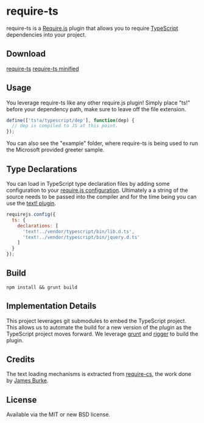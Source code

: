 # require-ts

require-ts is a [Require.js](http://requirejs.org) plugin that allows you to require [TypeScript](http://www.typescriptlang.org/) dependencies into your project.

## Download

[require-ts](http://raw.github.com/iammerrick/require-ts/master/build/ts.js)
[require-ts minified](http://raw.github.com/iammerrick/require-ts/master/build/ts.min.js)

## Usage

You leverage require-ts like any other require.js plugin! Simply place "ts!" before your dependency path, make sure to leave off the file extension.

```javascript
define(['ts!a/typescript/dep'], function(dep) {
  // dep is compiled to JS at this point.
});
```

You can also see the "example" folder, where require-ts is being used to run the Microsoft provided greeter sample.

## Type Declarations

You can load in TypeScript type declaration files by adding some configuration to your [require.js configuration](http://requirejs.org/docs/api.html#config). Ultimately a a string of the source needs to be passed into the compiler and for the time being you can use the [text! plugin](https://github.com/requirejs/text).

```javascript
requirejs.config({
  ts: {
    declarations: [
      'text!../vendor/typescript/bin/lib.d.ts',
      'text!../vendor/typescript/bin/jquery.d.ts'
    ]
  }
});
```

## Build

`npm install && grunt build`

## Implementation Details

This project leverages git submodules to embed the TypeScript project. This allows us to automate the build for a new version of the plugin as the TypeScript project moves forward. We leverage [grunt](http://gruntjs.com) and [rigger](https://github.com/buildjs/rigger) to build the plugin.

## Credits

The text loading mechanisms is extracted from [require-cs](https://github.com/jrburke/require-cs), the work done by [James Burke](http://jrburke.com/).

## License

Available via the MIT or new BSD license.